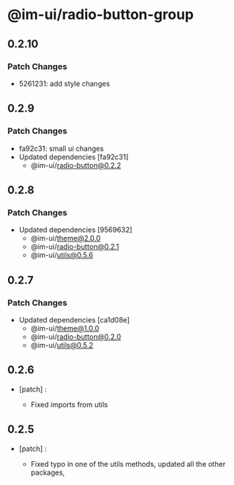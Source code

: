 # @im-ui/radio-button-group

## 0.2.10

### Patch Changes

- 5261231: add style changes

## 0.2.9

### Patch Changes

- fa92c31: small ui changes
- Updated dependencies [fa92c31]
  - @im-ui/radio-button@0.2.2

## 0.2.8

### Patch Changes

- Updated dependencies [9569632]
  - @im-ui/theme@2.0.0
  - @im-ui/radio-button@0.2.1
  - @im-ui/utils@0.5.6

## 0.2.7

### Patch Changes

- Updated dependencies [ca1d08e]
  - @im-ui/theme@1.0.0
  - @im-ui/radio-button@0.2.0
  - @im-ui/utils@0.5.2

## 0.2.6

- [patch] :

  - Fixed imports from utils

## 0.2.5

- [patch] :

  - Fixed typo in one of the utils methods, updated all the other packages,

